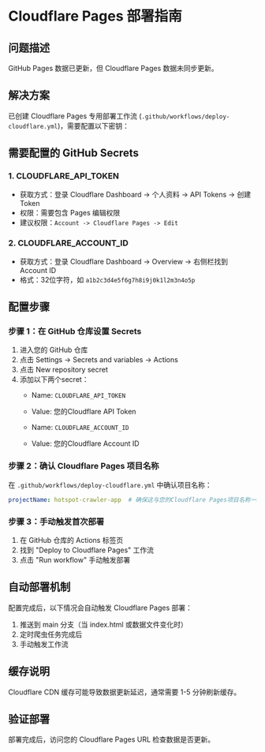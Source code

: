 # Cloudflare Pages 部署指南

## 问题描述
GitHub Pages 数据已更新，但 Cloudflare Pages 数据未同步更新。

## 解决方案
已创建 Cloudflare Pages 专用部署工作流 (`.github/workflows/deploy-cloudflare.yml`)，需要配置以下密钥：

## 需要配置的 GitHub Secrets

### 1. CLOUDFLARE_API_TOKEN
- 获取方式：登录 Cloudflare Dashboard → 个人资料 → API Tokens → 创建Token
- 权限：需要包含 Pages 编辑权限
- 建议权限：`Account -> Cloudflare Pages -> Edit`

### 2. CLOUDFLARE_ACCOUNT_ID
- 获取方式：登录 Cloudflare Dashboard → Overview → 右侧栏找到 Account ID
- 格式：32位字符，如 `a1b2c3d4e5f6g7h8i9j0k1l2m3n4o5p`

## 配置步骤

### 步骤 1：在 GitHub 仓库设置 Secrets
1. 进入您的 GitHub 仓库
2. 点击 Settings → Secrets and variables → Actions
3. 点击 New repository secret
4. 添加以下两个secret：
   - Name: `CLOUDFLARE_API_TOKEN`
   - Value: 您的Cloudflare API Token
   
   - Name: `CLOUDFLARE_ACCOUNT_ID` 
   - Value: 您的Cloudflare Account ID

### 步骤 2：确认 Cloudflare Pages 项目名称
在 `.github/workflows/deploy-cloudflare.yml` 中确认项目名称：
```yaml
projectName: hotspot-crawler-app  # 确保这与您的Cloudflare Pages项目名称一致
```

### 步骤 3：手动触发首次部署
1. 在 GitHub 仓库的 Actions 标签页
2. 找到 "Deploy to Cloudflare Pages" 工作流
3. 点击 "Run workflow" 手动触发部署

## 自动部署机制
配置完成后，以下情况会自动触发 Cloudflare Pages 部署：
1. 推送到 main 分支（当 index.html 或数据文件变化时）
2. 定时爬虫任务完成后
3. 手动触发工作流

## 缓存说明
Cloudflare CDN 缓存可能导致数据更新延迟，通常需要 1-5 分钟刷新缓存。

## 验证部署
部署完成后，访问您的 Cloudflare Pages URL 检查数据是否更新。
